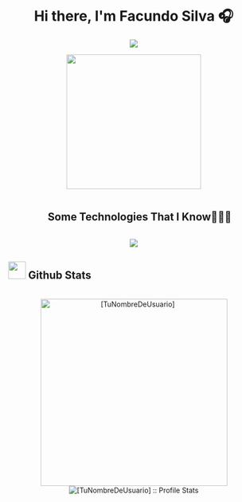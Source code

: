 <h1 align="center">Hi there, I'm Facundo Silva 🎧</h1>

<p align='center'>
<img src="https://readme-typing-svg.herokuapp.com?color=%2336BCF7&size=25&center=true&vCenter=true&width=433&height=75&lines=Computer+Science+Student;Cooking+Projects;Studying+at+UNLP;Scroll+down">
</p>
<p align='center'>
<img src="https://media.giphy.com/media/QvpqTCiEcwtvx6wwJK/giphy.gif" width="270" height="270" frameBorder="0" class="giphy-embed" allowFullScreen></img></p>

<div id="user-content-toc">
  <ul align="center">
    <summary><h2 style="display: inline-block">Some Technologies That I Know👨🏻‍💻</h2></summary>
  </ul>
</div>
<!--tech stack icons-->
<p align="center">
  <a href="https://skillicons.dev">
    <img src="https://skillicons.dev/icons?i=java,py,sklearn,c,sqlite,prisma,linux,git,bash,ts,js,css,html,nextjs,nodejs,react,tailwind&perline=14" />
  </a>
</p>

## <img src="https://media.giphy.com/media/iY8CRBdQXODJSCERIr/giphy.gif" width="35"><b> Github Stats </b>
<br>

<div align="center">
<a href="https://github.com/[TuNombreDeUsuario]">
  <img src="https://github-readme-stats.vercel.app/api/top-langs?username=InfaFS&langs_count=20&show_icons=true&locale=en&layout=compact&line_height=20&title_color=7A7ADB&icon_color=2234AE&text_color=D3D3D3&bg_color=0,000000,130F40" width="375" alt="[TuNombreDeUsuario]"/>
</a>
<a align="center" height="100px" >
  <img src="https://github-readme-stats.vercel.app/api?username=InfaFS&show_icons=true&theme=dark&title_color=7A7ADB&icon_color=2234AE&text_color=D3D3D3&bg_color=0,000000,130F40" alt="[TuNombreDeUsuario] :: Profile Stats" />
</a>
</div>

<br>
<br>

